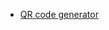 - [QR code generator][qrcode]













[//]: # (link definitions)
[qrcode]: https://ieeexplore.ieee.org/abstract/document/7966807